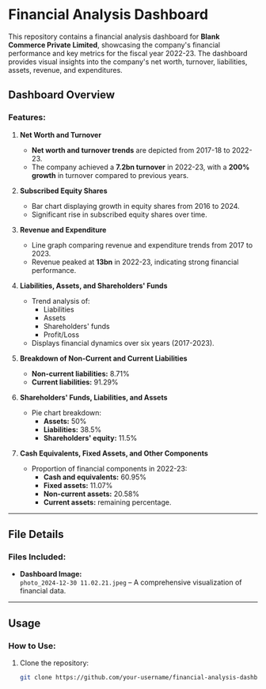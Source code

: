 # Financial Analysis Dashboard

This repository contains a financial analysis dashboard for **Blank Commerce Private Limited**, showcasing the company's financial performance and key metrics for the fiscal year 2022-23. The dashboard provides visual insights into the company's net worth, turnover, liabilities, assets, revenue, and expenditures.

## Dashboard Overview

### Features:

1. **Net Worth and Turnover**
   - **Net worth and turnover trends** are depicted from 2017-18 to 2022-23.
   - The company achieved a **7.2bn turnover** in 2022-23, with a **200% growth** in turnover compared to previous years.

2. **Subscribed Equity Shares**
   - Bar chart displaying growth in equity shares from 2016 to 2024.
   - Significant rise in subscribed equity shares over time.

3. **Revenue and Expenditure**
   - Line graph comparing revenue and expenditure trends from 2017 to 2023.
   - Revenue peaked at **13bn** in 2022-23, indicating strong financial performance.

4. **Liabilities, Assets, and Shareholders' Funds**
   - Trend analysis of:
     - Liabilities
     - Assets
     - Shareholders' funds
     - Profit/Loss
   - Displays financial dynamics over six years (2017-2023).

5. **Breakdown of Non-Current and Current Liabilities**
   - **Non-current liabilities:** 8.71%
   - **Current liabilities:** 91.29%

6. **Shareholders' Funds, Liabilities, and Assets**
   - Pie chart breakdown:
     - **Assets:** 50%
     - **Liabilities:** 38.5%
     - **Shareholders' equity:** 11.5%

7. **Cash Equivalents, Fixed Assets, and Other Components**
   - Proportion of financial components in 2022-23:
     - **Cash and equivalents:** 60.95%
     - **Fixed assets:** 11.07%
     - **Non-current assets:** 20.58%
     - **Current assets:** remaining percentage.

---

## File Details

### Files Included:
- **Dashboard Image:**  
  `photo_2024-12-30 11.02.21.jpeg` – A comprehensive visualization of financial data.

---

## Usage

### How to Use:
1. Clone the repository:
   ```bash
   git clone https://github.com/your-username/financial-analysis-dashboard.git
